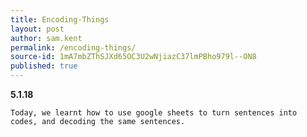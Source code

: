 ```yaml
---
title: Encoding-Things
layout: post
author: sam.kent
permalink: /encoding-things/
source-id: 1mA7mbZThSJXd65OC3U2wNjiazC37lmPBho979l--ON8
published: true
---
```

**5.1.18**

	Today, we learnt how to use google sheets to turn sentences into codes, and decoding the same sentences.

